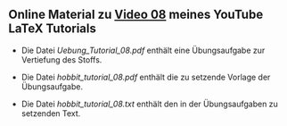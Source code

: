 ## Online Material zu [Video 08](https://youtu.be/vb9YC50cF5c) meines YouTube LaTeX Tutorials


- Die Datei *Uebung_Tutorial_08.pdf* enthält eine Übungsaufgabe zur
  Vertiefung des Stoffs.

- Die Datei *hobbit_tutorial_08.pdf* enthält die zu setzende Vorlage
  der Übungsaufgabe.

- Die Datei *hobbit_tutorial_08.txt* enthält den in der
  Übungsaufgaben zu setzenden Text.
